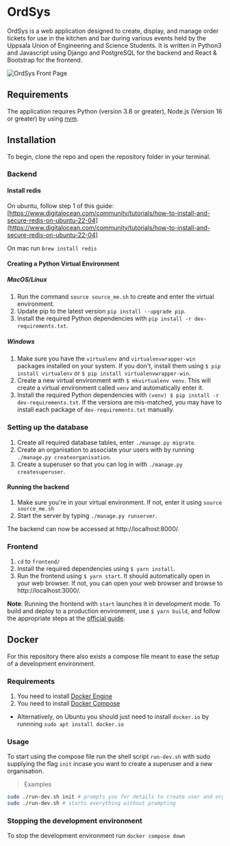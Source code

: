 # OrdSys

OrdSys is a web application designed to create, display, and manage order tickets for use in the kitchen and bar during
various events held by the Uppsala Union of Engineering and Science Students. It is written in Python3 and Javascript 
using Django and PostgreSQL for the backend and React & Bootstrap for the frontend. 

![OrdSys Front Page](https://user-images.githubusercontent.com/55285451/222741000-bef088f4-3945-4cb6-8c42-3000a8af3b11.png)


## Requirements

The application requires Python (version 3.8 or greater), Node.js (Version 16 or greater) by using [nvm](https://github.com/nvm-sh/nvm).

## Installation

To begin, clone the repo and open the repository folder in your terminal.

### Backend

#### Install redis

On ubuntu, follow step 1 of this guide: [https://www.digitalocean.com/community/tutorials/how-to-install-and-secure-redis-on-ubuntu-22-04](https://www.digitalocean.com/community/tutorials/how-to-install-and-secure-redis-on-ubuntu-22-04)

On mac run `brew install redis`

#### Creating a Python Virtual Environment

##### MacOS/Linux

1. Run the command `source source_me.sh` to create and enter the virtual environment.
2. Update pip to the latest version `pip install --upgrade pip`.
3. Install the required Python dependencies with `pip install -r dev-requirements.txt`.

##### Windows

1. Make sure you have the `virtualenv` and `virtualenvwrapper-win` packages installed on your system.
If you don't, install them using `$ pip install virtualenv` or `$ pip install virtualenvwrapper-win`.
2. Create a new virtual environment with `$ mkvirtualenv venv`. This will create a virtual environment called `venv` 
and automatically enter it.
3. Install the required Python dependencies with `(venv) $ pip install -r dev-requirements.txt`.
If the versions are mis-matched, you may have to install each package of `dev-requirements.txt` manually.

### Setting up the database

1. Create all required database tables, enter `./manage.py migrate`.
2. Create an organisation to associate your users with by running `./manage.py createorganisation`.
3. Create a superuser so that you can log in with `./manage.py createsuperuser`.

#### Running the backend

1. Make sure you're in your virtual environment. If not, enter it using `source source_me.sh`
2. Start the server by typing `./manage.py runserver`.

The backend can now be accessed at http://localhost:8000/.

### Frontend

1. `cd` to `frontend/`
2. Install the required dependencies using `$ yarn install`.
3. Run the frontend using `$ yarn start`. It should automatically open in your web browser. If not,
you can open your web browser and browse to http://localhost:3000/.

__Note__: Running the frontend with `start` launches it in development mode. To build and deploy to a production
environment, use `$ yarn build`, and follow the appropriate steps at the
[official guide](https://create-react-app.dev/docs/deployment/).

## Docker

For this repository there also exists a compose file meant to ease the setup of a development environment.

### Requirements
1. You need to install [Docker Engine](https://docs.docker.com/engine/install/)
2. You need to install [Docker Compose](https://docs.docker.com/compose/install/)
- Alternatively, on Ubuntu you should just need to install `docker.io` by runnning `sudo apt install docker.io`

### Usage

To start using the compose file run the shell script `run-dev.sh` with sudo supplying the flag `init` incase you want to create a superuser and a new organisation.
> Examples
```bash
sudo ./run-dev.sh init # prompts you for details to create user and org
sudo ./run-dev.sh # starts everything without prompting
```

### Stopping the development environment

To stop the development environment run `docker compose down`
